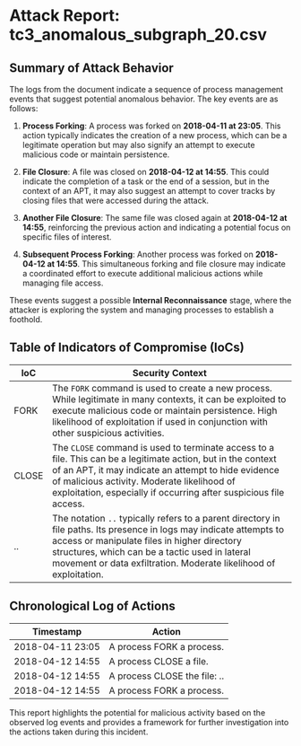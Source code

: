 # Attack Report: tc3_anomalous_subgraph_20.csv

## Summary of Attack Behavior

The logs from the document indicate a sequence of process management events that suggest potential anomalous behavior. The key events are as follows:

1. **Process Forking**: A process was forked on **2018-04-11 at 23:05**. This action typically indicates the creation of a new process, which can be a legitimate operation but may also signify an attempt to execute malicious code or maintain persistence.

2. **File Closure**: A file was closed on **2018-04-12 at 14:55**. This could indicate the completion of a task or the end of a session, but in the context of an APT, it may also suggest an attempt to cover tracks by closing files that were accessed during the attack.

3. **Another File Closure**: The same file was closed again at **2018-04-12 at 14:55**, reinforcing the previous action and indicating a potential focus on specific files of interest.

4. **Subsequent Process Forking**: Another process was forked on **2018-04-12 at 14:55**. This simultaneous forking and file closure may indicate a coordinated effort to execute additional malicious actions while managing file access.

These events suggest a possible **Internal Reconnaissance** stage, where the attacker is exploring the system and managing processes to establish a foothold.

## Table of Indicators of Compromise (IoCs)

| IoC   | Security Context                                                                                     |
|-------|------------------------------------------------------------------------------------------------------|
| FORK  | The `FORK` command is used to create a new process. While legitimate in many contexts, it can be exploited to execute malicious code or maintain persistence. High likelihood of exploitation if used in conjunction with other suspicious activities. |
| CLOSE | The `CLOSE` command is used to terminate access to a file. This can be a legitimate action, but in the context of an APT, it may indicate an attempt to hide evidence of malicious activity. Moderate likelihood of exploitation, especially if occurring after suspicious file access. |
| ..    | The notation `..` typically refers to a parent directory in file paths. Its presence in logs may indicate attempts to access or manipulate files in higher directory structures, which can be a tactic used in lateral movement or data exfiltration. Moderate likelihood of exploitation. |

## Chronological Log of Actions

| Timestamp           | Action                                      |
|---------------------|---------------------------------------------|
| 2018-04-11 23:05    | A process FORK a process.                  |
| 2018-04-12 14:55    | A process CLOSE a file.                    |
| 2018-04-12 14:55    | A process CLOSE the file: ..                |
| 2018-04-12 14:55    | A process FORK a process.                  |

This report highlights the potential for malicious activity based on the observed log events and provides a framework for further investigation into the actions taken during this incident.